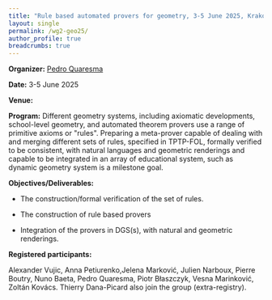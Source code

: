 ```yaml
---
title: "Rule based automated provers for geometry, 3-5 June 2025, Krakow, Poland"
layout: single
permalink: /wg2-geo25/
author_profile: true
breadcrumbs: true
---
```


**Organizer:**  [Pedro Quaresma](http://www.mat.uc.pt/~pedro/)

**Date:** 3-5 June 2025

**Venue:** 

**Program:** Different geometry systems, including axiomatic developments, school-level geometry, and automated theorem provers use a range of primitive axioms or "rules". Preparing a meta-prover capable of dealing with and merging different sets of rules, specified in TPTP-FOL, formally verified to be consistent, with natural languages and geometric renderings and capable to be integrated in an array of educational system, such as dynamic geometry system is a milestone goal.

**Objectives/Deliverables:**

* The construction/formal verification of the set of rules.

* The construction of rule based provers

*  Integration of the provers in DGS(s), with  natural and geometric renderings.

**Registered participants:**

Alexander Vujic, Anna Petiurenko,Jelena Marković, Julien Narboux, Pierre Boutry, Nuno Baeta, Pedro Quaresma, Piotr Błaszczyk, Vesna Marinković, Zoltán Kovács. Thierry Dana-Picard also join the group (extra-registry).
